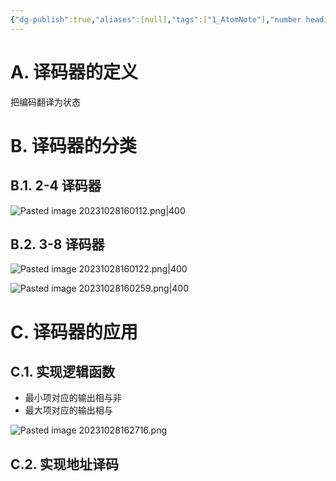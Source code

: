 ```yaml
---
{"dg-publish":true,"aliases":[null],"tags":["1_AtomNote"],"number headings":"auto, first-level 1, max 6, A.1.","Created-Date":"2023-10-28 15:53:31","Modified-Date":"2024-04-18 11:53:20","permalink":"/A01_Lessons/Ac02_数电_数字电路与逻辑设计/译码器/","dgPassFrontmatter":true}
---
```




# A. 译码器的定义


把编码翻译为状态


# B. 译码器的分类


## B.1. 2-4 译码器

![Pasted image 20231028160112.png|400](/img/user/Z02_ObFiles/Attachments/Pasted%20image%2020231028160112.png)

## B.2. 3-8 译码器


![Pasted image 20231028160122.png|400](/img/user/Z02_ObFiles/Attachments/Pasted%20image%2020231028160122.png)


![Pasted image 20231028160259.png|400](/img/user/Z02_ObFiles/Attachments/Pasted%20image%2020231028160259.png)




# C. 译码器的应用


## C.1. 实现逻辑函数

- 最小项对应的输出相与非
- 最大项对应的输出相与

![Pasted image 20231028162716.png](/img/user/Z02_ObFiles/Attachments/Pasted%20image%2020231028162716.png)

## C.2. 实现地址译码


